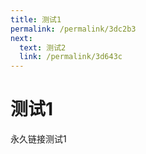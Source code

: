 ```yaml
---
title: 测试1
permalink: /permalink/3dc2b3
next:
  text: 测试2
  link: /permalink/3d643c
---
```

# 测试1

永久链接测试1
